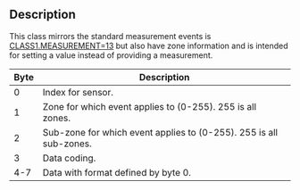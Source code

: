 ## Description

This class mirrors the standard measurement events is [CLASS1.MEASUREMENT=13](./class1.measurementx3.md) but also have zone information and is intended for setting a value instead of providing a measurement.

 | Byte | Description                                                        |
 | ---- | -----------                                                        |
 | 0    | Index for sensor.                                                  |
 | 1    | Zone for which event applies to (0-255). 255 is all zones.         |
 | 2    | Sub-zone for which event applies to (0-255). 255 is all sub-zones. |
 | 3    | Data coding.                                                       |
 | 4-7  | Data with format defined by byte 0.                                |
